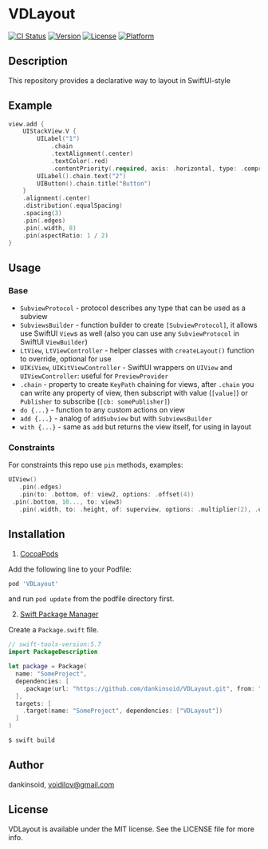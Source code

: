 # VDLayout

[![CI Status](https://img.shields.io/travis/dankinsoid/VDLayout.svg?style=flat)](https://travis-ci.org/dankinsoid/VDLayout)
[![Version](https://img.shields.io/cocoapods/v/VDLayout.svg?style=flat)](https://cocoapods.org/pods/VDLayout)
[![License](https://img.shields.io/cocoapods/l/VDLayout.svg?style=flat)](https://cocoapods.org/pods/VDLayout)
[![Platform](https://img.shields.io/cocoapods/p/VDLayout.svg?style=flat)](https://cocoapods.org/pods/VDLayout)


## Description
This repository provides a declarative way to layout in SwiftUI-style

## Example

```swift
view.add {
	UIStackView.V {
		UILabel("1")
			.chain
			.textAlignment(.center)
			.textColor(.red)
			.contentPriority(.required, axis: .horizontal, type: .compression)
		UILabel().chain.text("2")
		UIButton().chain.title("Button")
	}
	.alignment(.center)
	.distribution(.equalSpacing)
	.spacing(3)
	.pin(.edges)
	.pin(.width, 8)
	.pin(aspectRatio: 1 / 2)
}
```
## Usage

### Base
 - `SubviewProtocol` - protocol describes any type that can be used as a subview
 - `SubviewsBuilder` - function builder to create `[SubviewProtocol]`, it allows use SwiftUI `View`s as well (also you can use any `SubviewProtocol` in SwiftUI `ViewBuilder`)
 - `LtView`, `LtViewController` - helper classes with `createLayout()` function to override, optional for use
 - `UIKiView`, `UIKitViewController` - SwiftUI wrappers on `UIView` and `UIViewController`: useful for `PreviewProvider`
 - `.chain` - property to create `KeyPath` chaining for views, after `.chain` you can write any property of view, then subscript with value (`[value]`) or `Publisher` to subscribe (`[cb: somePublisher]`)
 - `do {...}` - function to any custom actions on view
 - `add {...}` - analog of `addSubview` but with `SubviewsBuilder`
 - `with {...}` - same as `add` but returns the view itself, for using in layout
 
 ### Constraints
 For constraints this repo use `pin` methods, examples:
 ```swift
 UIView()
 	.pin(.edges)
 	.pin(to: .bottom, of: view2, options: .offset(4))
  .pin(.bottom, 10..., to: view3)  
 	.pin(.width, to: .height, of: superview, options: .multiplier(2), .offset(10))
 ```
 
## Installation
1.  [CocoaPods](https://cocoapods.org)

Add the following line to your Podfile:
```ruby
pod 'VDLayout'
```
and run `pod update` from the podfile directory first.

2. [Swift Package Manager](https://github.com/apple/swift-package-manager)

Create a `Package.swift` file.
```swift
// swift-tools-version:5.7
import PackageDescription

let package = Package(
  name: "SomeProject",
  dependencies: [
    .package(url: "https://github.com/dankinsoid/VDLayout.git", from: "3.1.13")
  ],
  targets: [
    .target(name: "SomeProject", dependencies: ["VDLayout"])
  ]
)
```
```ruby
$ swift build
```

## Author

dankinsoid, voidilov@gmail.com

## License

VDLayout is available under the MIT license. See the LICENSE file for more info.

